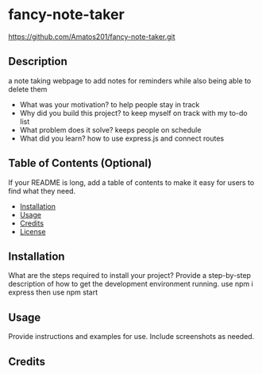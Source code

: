 # fancy-note-taker
https://github.com/Amatos201/fancy-note-taker.git
## Description

a note taking webpage to add notes for reminders while also being able to delete them

- What was your motivation?
to help people stay in track
- Why did you build this project? to keep myself on track with my to-do list
- What problem does it solve? keeps people on schedule
- What did you learn? how to use express.js and connect routes 

## Table of Contents (Optional)

If your README is long, add a table of contents to make it easy for users to find what they need.

- [Installation](#installation)
- [Usage](#usage)
- [Credits](#credits)
- [License](#license)

## Installation

What are the steps required to install your project? Provide a step-by-step description of how to get the development environment running.
use npm i express
then use npm start


## Usage

Provide instructions and examples for use. Include screenshots as needed.


## Credits
